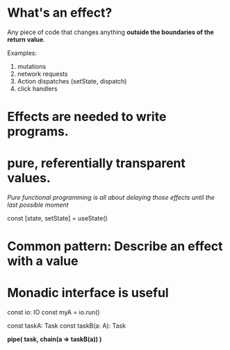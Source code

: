 


# What's an effect?

Any piece of code that changes anything **outside the boundaries of the return value**.

Examples:

1. mutations
2. network requests
3. Action dispatches (setState, dispatch)
4. click handlers


# Effects are needed to write programs.
# pure, referentially transparent values.

_Pure functional programming is all about delaying those effects until the last possible moment_

const [state, setState] = useState()


# Common pattern: Describe an effect with a value
# Monadic interface is useful

const io: IO<A>
const myA = io.run()

const taskA: Task<A>
const taskB(a: A): Task<B>

pipe(
  task,
  chain(a => taskB(a))
)

